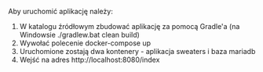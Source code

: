 Aby uruchomić aplikację należy:
1. W katalogu źródłowym zbudować aplikację za pomocą Gradle'a (na Windowsie ./gradlew.bat clean build)
2. Wywołać polecenie docker-compose up
3. Uruchomione zostają dwa kontenery - aplikacja sweaters i baza mariadb
4. Wejść na adres http://localhost:8080/index
